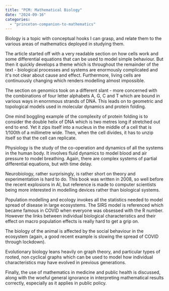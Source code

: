 ```yaml
---
title: "PCM: Mathematical Biology"
date: "2024-09-16"
categories: 
  - "princeton-companion-to-mathematics"
---
```


Biology is a topic with conceptual hooks I can grasp, and relate them to the various areas of mathematics deployed in studying them.

The article started off with a very readable section on how cells work and some differential equations that can be used to model simple behaviour. But then it quickly develops a theme which is throughout the remainder of the text - biological processes and systems are enormously complicated and it's not clear about cause and effect. Furthermore, living cells are continuously changing which renders modelling almost impossible.

The section on genomics took on a different slant - more concerned with the combinations of four letter alphabets A, G, C and T which are bound in various ways in enornmous strands of DNA. This leads on to geometric and topological models used in molecular dynamics and protein folding.

One mind boggling example of the complexity of protein folding is to consider the double helix of DNA which is two metres long if stretched out end to end. Yet it zips itself into a nucleus in the middle of a cell that is 1/100th of a millimetre wide. Then, when the cell divides, it has to unzip itself so that the cell can replicate.

Physiology is the study of the co-operation and dynamics of all the systems in the human body. It involves fluid dynamics to model blood and air pressure to model breathing. Again, there are complex systems of partial differential equations, but with time delay.

Neurobiology, rather surprisingly, is rather short on theory and experimentation is hard to do. This book was written in 2008, so well before the recent explosions in AI, but reference is made to computer scientists being more interested in modelling devices rather than biological systems.

Population modelling and ecology invokes all the statistics needed to model spread of disease in large ecosystems. The SIRS model is referenced which became famous in COVID when everyone was obsessed with the R number. However the links between individual biological characteristics and their effect on macro population effects is really hard to get a grip on.

The biology of the animal is affected by the social behaviour in the ecosystem (again, a good recent example is slowing the spread of COVID through lockdown).

Evolutionary biology leans heavily on graph theory, and particular types of rooted, non cyclical graphs which can be used to model how individual characteristics may have evolved in previous generations.

Finally, the use of mathematics in medicine and public health is discussed, along with the woeful general ignorance in interpreting mathematical results correctly, especially as it applies in public policy.
